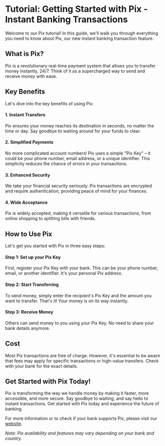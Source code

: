 # Tutorial: Getting Started with Pix - Instant Banking Transactions

Welcome to our Pix tutorial! In this guide, we'll walk you through everything you need to know about Pix, our new instant banking transaction feature.

## What is Pix?

Pix is a revolutionary real-time payment system that allows you to transfer money instantly, 24/7. Think of it as a supercharged way to send and receive money with ease.

## Key Benefits

Let's dive into the key benefits of using Pix:

#### 1. Instant Transfers

Pix ensures your money reaches its destination in seconds, no matter the time or day. Say goodbye to waiting around for your funds to clear.

#### 2. Simplified Payments

No more complicated account numbers! Pix uses a simple "Pix Key" – it could be your phone number, email address, or a unique identifier. This simplicity reduces the chance of errors in your transactions.

#### 3. Enhanced Security

We take your financial security seriously. Pix transactions are encrypted and require authentication, providing peace of mind for your finances.

#### 4. Wide Acceptance

Pix is widely accepted, making it versatile for various transactions, from online shopping to splitting bills with friends.

## How to Use Pix

Let's get you started with Pix in three easy steps:

#### Step 1: Set up your Pix Key

First, register your Pix Key with your bank. This can be your phone number, email, or another identifier. It's your personal Pix address.

#### Step 2: Start Transferring

To send money, simply enter the recipient's Pix Key and the amount you want to transfer. That's it! Your money is on its way instantly.

#### Step 3: Receive Money

Others can send money to you using your Pix Key. No need to share your bank details anymore.

## Cost

Most Pix transactions are free of charge. However, it's essential to be aware that fees may apply for specific transactions or high-value transfers. Check with your bank for the exact details.

## Get Started with Pix Today!

Pix is transforming the way we handle money by making it faster, more accessible, and more secure. Say goodbye to waiting, and say hello to instant transactions. Get started with Pix today and experience the future of banking.

For more information or to check if your bank supports Pix, please visit our [website](https://www.examplebank.com/pix).

*Note: Pix availability and features may vary depending on your bank and country.*
